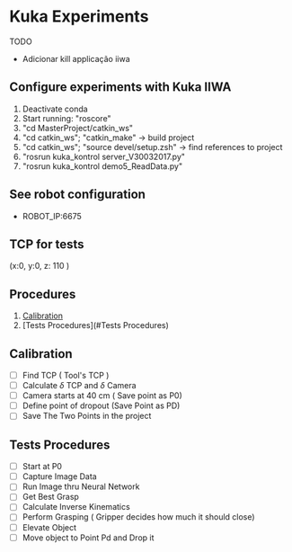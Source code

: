 # Kuka Experiments

TODO
- Adicionar kill applicação iiwa

## Configure experiments with Kuka IIWA
1. Deactivate conda
2. Start running: "roscore"
3. "cd MasterProject/catkin_ws"
4. "cd catkin_ws"; "catkin_make" -> build project
5. "cd catkin_ws"; "source devel/setup.zsh" -> find references to project
6. "rosrun kuka_kontrol server_V30032017.py" 
7. "rosrun kuka_kontrol demo5_ReadData.py"


## See robot configuration
- ROBOT_IP:6675

## TCP for tests
(x:0, y:0, z: 110 )

## Procedures
1. [Calibration](#Calibration)
2. [Tests Procedures](#Tests Procedures)

## Calibration
- [ ] Find TCP ( Tool's TCP )
- [ ] Calculate $\delta$ TCP and $\delta$ Camera
- [ ] Camera starts at 40 cm ( Save point as P0)
- [ ] Define point of dropout (Save Point as PD)
- [ ] Save The Two Points in the project

## Tests Procedures
- [ ] Start at P0
- [ ] Capture Image Data
- [ ] Run Image thru Neural Network
- [ ] Get Best Grasp
- [ ] Calculate Inverse Kinematics 
- [ ] Perform Grasping ( Gripper decides how much it should close)
- [ ] Elevate Object
- [ ] Move object to Point Pd and Drop it
